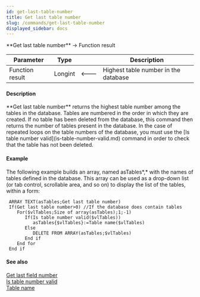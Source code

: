 ```yaml
---
id: get-last-table-number
title: Get last table number
slug: /commands/get-last-table-number
displayed_sidebar: docs
---
```


<!--REF #_command_.Get last table number.Syntax-->**Get last table number**  -> Function result<!-- END REF-->
<!--REF #_command_.Get last table number.Params-->
| Parameter | Type |  | Description |
| --- | --- | --- | --- |
| Function result | Longint | &#x1F850; | Highest table number in the database |

<!-- END REF-->

#### Description 

<!--REF #_command_.Get last table number.Summary-->**Get last table number** returns the highest table number among the tables in the database.<!-- END REF--> Tables are numbered in the order in which they are created. If no table has been deleted from the database, this command then returns the number of tables present in the database. In the case of repeated loops on the table numbers of the database, you must use the [Is table number valid](is-table-number-valid.md) command in order to check that the table has not been deleted.

#### Example 

The following example builds an array, named asTables*,* with the names of tables defined in the database. This array can be used as a drop-down list (or tab control, scrollable area, and so on) to display the list of the tables, within a form:

```4d
 ARRAY TEXT(asTables;Get last table number)
 If(Get last table number>0) //If the database does contain tables
    For($vlTables;Size of array(asTables);1;-1)
       If(Is table number valid($vlTables))
          asTables{$vlTables}:=Table name($vlTables)
       Else
          DELETE FROM ARRAY(asTables;$vlTables)
       End if
    End for
 End if
```

#### See also 

[Get last field number](get-last-field-number.md)  
[Is table number valid](is-table-number-valid.md)  
[Table name](table-name.md)  